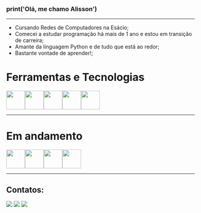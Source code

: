  ### print('Olá, me chamo Alisson')
 <hr>

- Cursando Redes de Computadores na Esácio;
- Comecei a estudar programação há mais de 1 ano e estou em transição de carreira;
- Amante da linguagem Python e de tudo que está ao redor;
- Bastante vontade de aprender!;

<h1>Ferramentas e Tecnologias</h1>

<img src="https://cdn.jsdelivr.net/gh/devicons/devicon/icons/python/python-original.svg" width="50" height="50"/><img src="https://cdn.jsdelivr.net/gh/devicons/devicon/icons/pycharm/pycharm-original.svg" width="50" height="50"/><img src="https://cdn.jsdelivr.net/gh/devicons/devicon/icons/vscode/vscode-original.svg" width="50" height="50"/><img src="https://cdn.jsdelivr.net/gh/devicons/devicon/icons/sqlite/sqlite-original-wordmark.svg" width="50" height="50"/><img src="https://cdn.jsdelivr.net/gh/devicons/devicon/icons/mysql/mysql-original.svg" width="50" height="50"/>
<hr>
<h1>Em andamento</h1>

<img src="https://cdn.jsdelivr.net/gh/devicons/devicon/icons/flask/flask-original.svg" width="50" height="50"/><img src="https://cdn.jsdelivr.net/gh/devicons/devicon/icons/html5/html5-original.svg" width="50" height="50"/><img src="https://cdn.jsdelivr.net/gh/devicons/devicon/icons/css3/css3-original.svg" width="50" height="50"/><img src="https://cdn.jsdelivr.net/gh/devicons/devicon/icons/bootstrap/bootstrap-original.svg" width="50" height="50"/>
<hr>

## Contatos:
<div>
<a href="https://instagram.com/alencar.st" target="_blank"><img src="https://img.shields.io/badge/-Instagram-%23E4405F?style=for-the-badge&logo=instagram&logoColor=white" target="_blank"></a>
<a href = "mailto:alissonsts910@gmail.com"><img src="https://img.shields.io/badge/Gmail-D14836?style=for-the-badge&logo=gmail&logoColor=white" target="_blank"></a>
<a href="https://www.linkedin.com/in/alisson-santos-33578825b" target="_blank"><img src="https://img.shields.io/badge/-LinkedIn-%230077B5?style=for-the-badge&logo=linkedin&logoColor=white" target="_blank"></a>   
</div>
